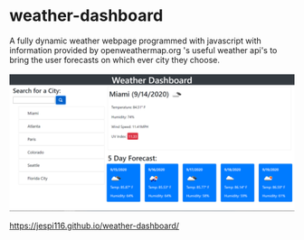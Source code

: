 # weather-dashboard

A fully dynamic weather webpage programmed with javascript with information provided by openweathermap.org 's useful weather api's to bring the user forecasts on which ever city they choose.

![](./assets/images/Screenshot.png)

https://jespi116.github.io/weather-dashboard/
